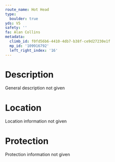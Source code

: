 ```yaml
---
route_name: Hot Head
type:
  boulder: true
yds: V5
safety: ''
fa: Alan Collins
metadata:
  climb_id: f0fd56b6-4410-4db7-b38f-ce9d27230e1f
  mp_id: '109916792'
  left_right_index: '16'
---
```

# Description
General description not given

# Location
Location information not given

# Protection
Protection information not given
